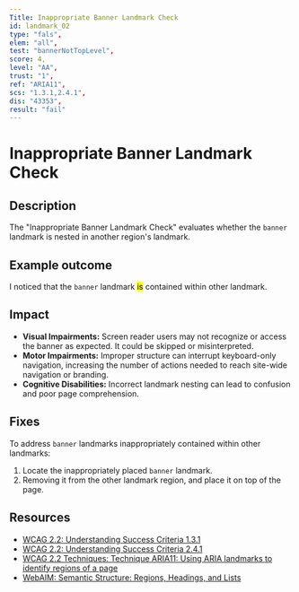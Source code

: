 ```yaml
---
Title: Inappropriate Banner Landmark Check
id: landmark_02
type: "fals",
elem: "all",
test: "bannerNotTopLevel",
score: 4,
level: "AA",
trust: "1",
ref: "ARIA11",
scs: "1.3.1,2.4.1",
dis: "43353",
result: "fail"
---
```


# Inappropriate Banner Landmark Check

## Description

The "Inappropriate Banner Landmark Check" evaluates whether the <code>banner</code> landmark is nested in another region's landmark.

## Example outcome

I noticed that the <code>banner</code> landmark <mark>is</mark> contained within other landmark.

## Impact

- **Visual Impairments:** Screen reader users may not recognize or access the banner as expected. It could be skipped or misinterpreted.
- **Motor Impairments:** Improper structure can interrupt keyboard-only navigation, increasing the number of actions needed to reach site-wide navigation or branding.
- **Cognitive Disabilities:** Incorrect landmark nesting can lead to confusion and poor page comprehension.

## Fixes

To address <code>banner</code> landmarks inappropriately contained within other landmarks:

1. Locate the inappropriately placed <code>banner</code> landmark.
2. Removing it from the other landmark region, and place it on top of the page.

## Resources

- [WCAG 2.2: Understanding Success Criteria 1.3.1](https://www.w3.org/WAI/WCAG22/Understanding/info-and-relationships)
- [WCAG 2.2: Understanding Success Criteria 2.4.1](https://www.w3.org/WAI/WCAG22/Understanding/bypass-blocks)
- [WCAG 2.2 Techniques: Technique ARIA11: Using ARIA landmarks to identify regions of a page](https://www.w3.org/WAI/WCAG22/Techniques/aria/ARIA11)
- [WebAIM: Semantic Structure: Regions, Headings, and Lists](https://webaim.org/techniques/semanticstructure/)
